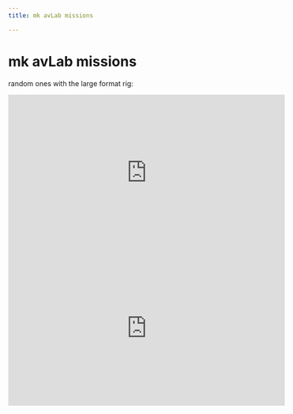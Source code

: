 ```yaml
---
title: mk avLab missions

---
```


# mk avLab missions

random ones with the large format rig:

<iframe width="560" height="315" src="https://www.youtube.com/embed/m6402-5MO-g" title="YouTube video player" frameborder="0" allow="accelerometer; autoplay; clipboard-write; encrypted-media; gyroscope; picture-in-picture" allowfullscreen></iframe>


<iframe width="560" height="315" src="https://www.youtube.com/embed/LGnx0ogq_68" title="YouTube video player" frameborder="0" allow="accelerometer; autoplay; clipboard-write; encrypted-media; gyroscope; picture-in-picture" allowfullscreen></iframe>


